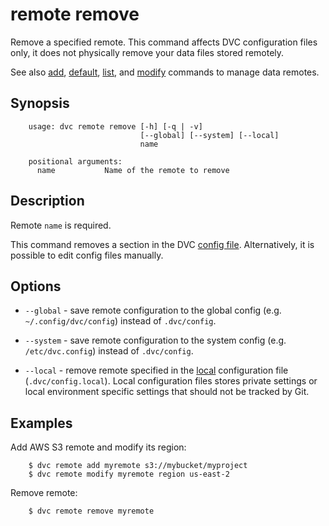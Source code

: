 # remote remove

Remove a specified remote. This command affects DVC configuration files only, it
does not physically remove your data files stored remotely.

See also [add](/doc/commands-reference/remote-add),
[default](/doc/commands-reference/remote-default),
[list](/doc/commands-reference/remote-list),
and [modify](/doc/commands-reference/remote-modify) commands to manage data
remotes.

## Synopsis

```usage
    usage: dvc remote remove [-h] [-q | -v]
                             [--global] [--system] [--local]
                             name

    positional arguments:
      name           Name of the remote to remove
```

## Description

Remote `name` is required.

This command removes a section in the DVC [config file](/doc/user-guide/dvc-files-and-directories).
Alternatively, it is possible to edit config files manually.

## Options

- `--global` - save remote configuration to the global config (e.g.
  `~/.config/dvc/config`) instead of `.dvc/config`.

- `--system` - save remote configuration to the system config (e.g.
  `/etc/dvc.config`) instead of `.dvc/config`.

- `--local` - remove remote specified in the
  [local](/doc/user-guide/dvc-files-and-directories) configuration file
  (`.dvc/config.local`). Local configuration files stores private settings or
  local environment specific settings that should not be tracked by Git.

## Examples

Add AWS S3 remote and modify its region:

```dvc
    $ dvc remote add myremote s3://mybucket/myproject
    $ dvc remote modify myremote region us-east-2
```

Remove remote:

```dvc
    $ dvc remote remove myremote
```
